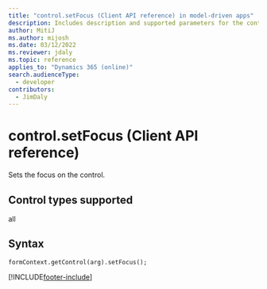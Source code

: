 ```yaml
---
title: "control.setFocus (Client API reference) in model-driven apps"
description: Includes description and supported parameters for the control.setFocus method.
author: MitiJ
ms.author: mijosh
ms.date: 03/12/2022
ms.reviewer: jdaly
ms.topic: reference
applies_to: "Dynamics 365 (online)"
search.audienceType: 
  - developer
contributors:
  - JimDaly
---
```

# control.setFocus (Client API reference)

Sets the focus on the control.

## Control types supported

all

## Syntax

`formContext.getControl(arg).setFocus();`

[!INCLUDE[footer-include](../../../../../includes/footer-banner.md)]
